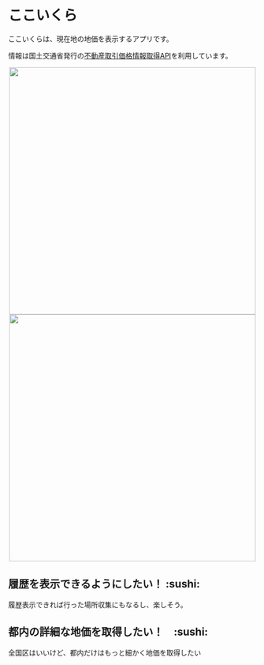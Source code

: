 # ここいくら

ここいくらは、現在地の地価を表示するアプリです。

情報は国土交通省発行の[不動産取引価格情報取得API](http://www.land.mlit.go.jp/webland/api.html)を利用しています。


<div align="center">
<img src="https://user-images.githubusercontent.com/19145527/51783205-e0ee8c00-2179-11e9-9bd3-2702682cadf8.jpg" height="500px" />         
<img src="https://user-images.githubusercontent.com/19145527/51783203-e0ee8c00-2179-11e9-887d-b843574af04a.jpg" height="500px" />
</div>


<h2>
  履歴を表示できるようにしたい！ :sushi:
 </h2>
 履歴表示できれば行った場所収集にもなるし、楽しそう。
 
 <h2>都内の詳細な地価を取得したい！　:sushi:</h2>
 全国区はいいけど、都内だけはもっと細かく地価を取得したい
